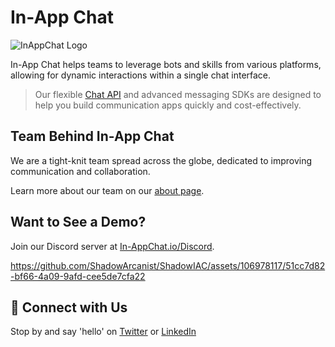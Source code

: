 # In-App Chat

![InAppChat Logo](https://github.com/ShadowArcanist/ShadowIAC/assets/106978117/6d9f048b-ae38-4c74-afbd-56e82accf4b8)

In-App Chat helps teams to leverage bots and skills from various platforms, allowing for dynamic interactions within a single chat interface. 
> Our flexible [Chat API](https://inappchat.io/chatsdks) and advanced messaging SDKs are designed to help you build communication apps quickly and cost-effectively.

## Team Behind In-App Chat

We are a tight-knit team spread across the globe, dedicated to improving communication and collaboration.

Learn more about our team on our [about page](https://inappchat.io/about).

## Want to See a Demo?

Join our Discord server at [In-AppChat.io/Discord](https://discord.com/invite/5kwyQCz3zZ).



https://github.com/ShadowArcanist/ShadowIAC/assets/106978117/51cc7d82-bf66-4a09-9afd-cee5de7cfa22

## 👋 Connect with Us

Stop by and say 'hello' on [Twitter](https://twitter.com/InAppChat) or [LinkedIn](https://www.linkedin.com/company/rip-bull-networks-inc/)
